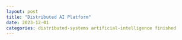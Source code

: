 ```yaml
---
layout: post
title: "Distributed AI Platform"
date: 2023-12-01
categories: distributed-systems artificial-intelligence finished
---
```

